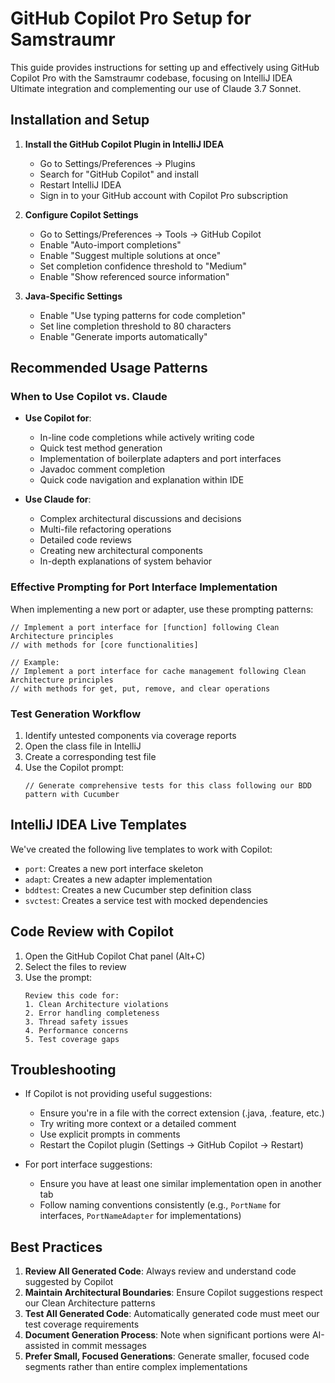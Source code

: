 <!--
Copyright (c) 2025 Eric C. Mumford (@heymumford)

This software was developed with analytical assistance from AI tools 
including Claude 3.7 Sonnet, Claude Code, and GitHub Copilot Pro,
which were used as paid services. All intellectual property rights 
remain exclusively with the copyright holder listed above.

Licensed under the Mozilla Public License 2.0
-->

# GitHub Copilot Pro Setup for Samstraumr

This guide provides instructions for setting up and effectively using GitHub Copilot Pro with the Samstraumr codebase, focusing on IntelliJ IDEA Ultimate integration and complementing our use of Claude 3.7 Sonnet.

## Installation and Setup

1. **Install the GitHub Copilot Plugin in IntelliJ IDEA**
   - Go to Settings/Preferences → Plugins
   - Search for "GitHub Copilot" and install
   - Restart IntelliJ IDEA
   - Sign in to your GitHub account with Copilot Pro subscription

2. **Configure Copilot Settings**
   - Go to Settings/Preferences → Tools → GitHub Copilot
   - Enable "Auto-import completions"
   - Enable "Suggest multiple solutions at once"
   - Set completion confidence threshold to "Medium"
   - Enable "Show referenced source information"

3. **Java-Specific Settings**
   - Enable "Use typing patterns for code completion"
   - Set line completion threshold to 80 characters
   - Enable "Generate imports automatically"

## Recommended Usage Patterns

### When to Use Copilot vs. Claude

- **Use Copilot for**:
  - In-line code completions while actively writing code
  - Quick test method generation
  - Implementation of boilerplate adapters and port interfaces
  - Javadoc comment completion
  - Quick code navigation and explanation within IDE

- **Use Claude for**:
  - Complex architectural discussions and decisions
  - Multi-file refactoring operations
  - Detailed code reviews
  - Creating new architectural components
  - In-depth explanations of system behavior

### Effective Prompting for Port Interface Implementation

When implementing a new port or adapter, use these prompting patterns:

```
// Implement a port interface for [function] following Clean Architecture principles
// with methods for [core functionalities]

// Example: 
// Implement a port interface for cache management following Clean Architecture principles
// with methods for get, put, remove, and clear operations
```

### Test Generation Workflow

1. Identify untested components via coverage reports
2. Open the class file in IntelliJ
3. Create a corresponding test file
4. Use the Copilot prompt: 
   ```
   // Generate comprehensive tests for this class following our BDD pattern with Cucumber
   ```

## IntelliJ IDEA Live Templates

We've created the following live templates to work with Copilot:

- `port`: Creates a new port interface skeleton
- `adapt`: Creates a new adapter implementation
- `bddtest`: Creates a new Cucumber step definition class
- `svctest`: Creates a service test with mocked dependencies

## Code Review with Copilot

1. Open the GitHub Copilot Chat panel (Alt+C)
2. Select the files to review
3. Use the prompt:
   ```
   Review this code for:
   1. Clean Architecture violations
   2. Error handling completeness
   3. Thread safety issues
   4. Performance concerns
   5. Test coverage gaps
   ```

## Troubleshooting

- If Copilot is not providing useful suggestions:
  - Ensure you're in a file with the correct extension (.java, .feature, etc.)
  - Try writing more context or a detailed comment
  - Use explicit prompts in comments
  - Restart the Copilot plugin (Settings → GitHub Copilot → Restart)

- For port interface suggestions:
  - Ensure you have at least one similar implementation open in another tab
  - Follow naming conventions consistently (e.g., `PortName` for interfaces, `PortNameAdapter` for implementations)

## Best Practices

1. **Review All Generated Code**: Always review and understand code suggested by Copilot
2. **Maintain Architectural Boundaries**: Ensure Copilot suggestions respect our Clean Architecture patterns
3. **Test All Generated Code**: Automatically generated code must meet our test coverage requirements
4. **Document Generation Process**: Note when significant portions were AI-assisted in commit messages
5. **Prefer Small, Focused Generations**: Generate smaller, focused code segments rather than entire complex implementations